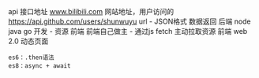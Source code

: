 api 接口地址
    www.bilibili.com 网站地址，用户访问的
    https://api.github.com/users/shunwuyu url 
    - JSON格式 数据返回
      后端 node java go 开发
    - 资源
    前端
    前端自己做主
    - 通过js fetch 主动拉取资源
    前端
    web 2.0 动态页面 

    es6：.then语法
    es8：async + await